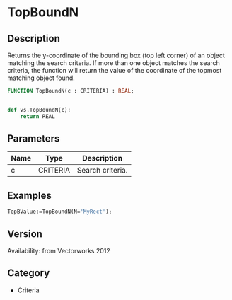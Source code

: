 # TopBoundN

## Description
Returns the y-coordinate of the bounding box (top left corner) of an object matching the search criteria. If more than one object matches the search criteria, the function will return the value of the coordinate of the topmost matching object found.

```pascal
FUNCTION TopBoundN(c : CRITERIA) : REAL;
```

```python

def vs.TopBoundN(c):
    return REAL
```

## Parameters
|Name|Type|Description|
|---|---|---|
|c|CRITERIA|Search criteria.|

## Examples
```pascal
TopBValue:=TopBoundN(N='MyRect');
```

## Version
Availability: from Vectorworks 2012
## Category
* Criteria

